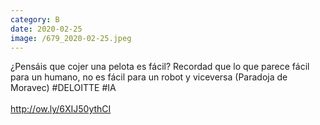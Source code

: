 ```yaml
--- 
category: B 
date: 2020-02-25 
image: /679_2020-02-25.jpeg 
--- 
```


¿Pensáis que cojer una pelota es fácil? Recordad que lo que parece fácil para un humano, no es fácil para un robot y viceversa (Paradoja de Moravec) #DELOITTE #IA<br><br>http://ow.ly/6XIJ50ythCI